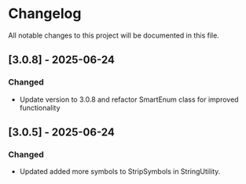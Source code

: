 # Changelog

All notable changes to this project will be documented in this file.

## [3.0.8] - 2025-06-24
### Changed
- Update version to 3.0.8 and refactor SmartEnum class for improved functionality

## [3.0.5] - 2025-06-24
### Changed
- Updated added more symbols to StripSymbols in StringUtility.
